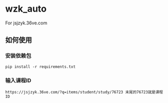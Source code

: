 # wzk_auto
For jsjzyk.36ve.com
## 如何使用
### 安装依赖包
`pip install -r requirements.txt`
### 输入课程ID
`https://jsjzyk.36ve.com/?q=items/student/study/76723
末尾的76723就是课程ID
`
